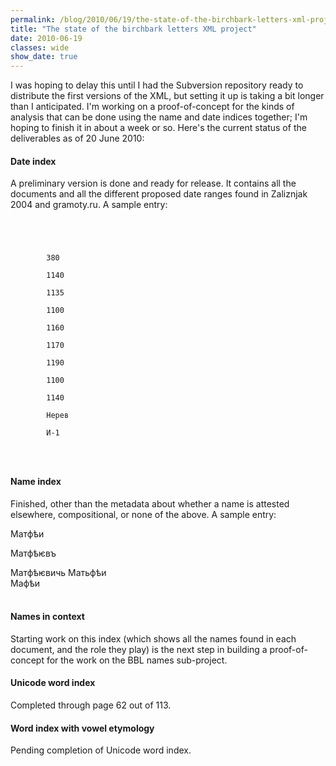 ```yaml
---
permalink: /blog/2010/06/19/the-state-of-the-birchbark-letters-xml-project/
title: "The state of the birchbark letters XML project"
date: 2010-06-19
classes: wide
show_date: true
---
```

<p>I was hoping to delay this until I had the Subversion repository ready to distribute the first versions of the XML, but setting it up is taking a bit longer than I anticipated. I'm working on a proof-of-concept for the kinds of analysis that can be done using the name and date indices together; I'm hoping to finish it in about a week or so. Here's the current status of the deliverables as of 20 June 2010:</p>
<h4>Date index</h4>
<p>A preliminary version is done and ready for release. It contains all the documents and all the different proposed date ranges found in Zaliznjak 2004 and gramoty.ru. A sample entry:</p>
<p><code><br />
    <bbl_date><br />
        <id>380</id><br />
        <year_ne m="услов">1140</year_ne><br />
        <year_ne m="страт">1135</year_ne><br />
        <year_ne m="внестрат">1100</year_ne><br />
        <year_nl m="услов">1160</year_nl><br />
        <year_nl m="страт">1170</year_nl><br />
        <year_nl m="внестрат">1190</year_nl><br />
        <year_pref_ne m="внестрат">1100</year_pref_ne><br />
        <year_pref_nl m="внестрат">1140</year_pref_nl><br />
        <loc>Нерев</loc><br />
        <loc_id>И-1</loc_id><br />
    </bbl_date><br />
</code></p>
<h4>Name index</h4>
<p>Finished, other than the metadata about whether a name is attested elsewhere, compositional, or none of the above. A sample entry:</p>
<p><code><name gen="m"></name></code></p>
<form>Матфѣи</form>
<p>
            <adj>Матфѣѥвъ</adj></p>
<patronym>Матфѣѥвичь</patronym>
            <alt>Матьфѣи</alt><br />
            <rel>Мафѣи</rel><br />
        <br />

<h4>Names in context</h4>
<p>Starting work on this index (which shows all the names found in each document, and the role they play) is the next step in building a proof-of-concept for the work on the BBL names sub-project.</p>
<h4>Unicode word index</h4>
<p>Completed through page 62 out of 113.</p>
<h4>Word index with vowel etymology</h4>
<p>Pending completion of Unicode word index.</p>
